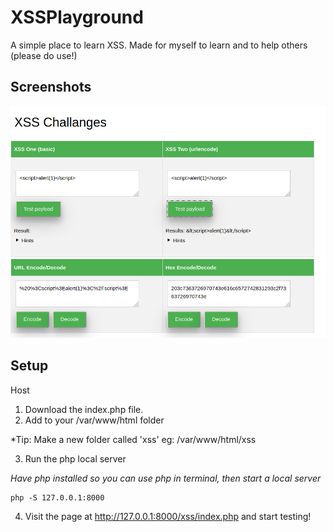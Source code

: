 # XSSPlayground

A simple place to learn XSS.
Made for myself to learn and to help others (please do use!)

## Screenshots

![](/assets/xss.png)

## Setup

Host

1. Download the index.php file.
2. Add to your /var/www/html folder

*Tip: Make a new folder called 'xss' eg: /var/www/html/xss


3. Run the php local server

*Have php installed so you can use php in terminal, then start a local server*

```
php -S 127.0.0.1:8000
```

4. Visit the page at http://127.0.0.1:8000/xss/index.php and start testing! 
